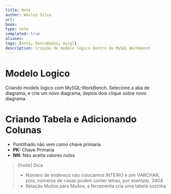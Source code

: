 ```yaml
---
title: Note
author: Wesley Silva
url:
book:
type: note
completed: true
aliases:
tags: [note, bancoDados, mysql]
description: Criação de modelo lógico dentro do MySQL Workbench
---
```

# Modelo Logico
Criando modelo logico com MySQL-WorkBench.
Selecione a aba de diagrama, e crie um novo diagrama, depois dois clique sobre novo diagrama.

# Criando Tabela e Adicionando Colunas
- Pontilhado não vem como chave primaria
- **PK:** Chave Primaria
- **NN:** Não aceita valores nulos
> [!note] Dica
> - Número de endereço não colocamos INTEIRO e sim VARCHAR, pois, números de casas podem conter letras, por exemplo,  340A
> - Relação Muitos para Muitos, a ferramenta cria uma tabela sozinha
